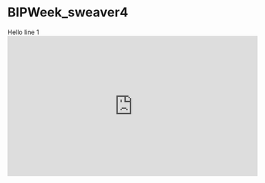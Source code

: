 # BIPWeek_sweaver4

<head>Hello</head>
line 1


<iframe width="560" height="315" src="https://www.youtube.com/embed/UVV80kTudSM" frameborder="0" allow="accelerometer; autoplay; encrypted-media; gyroscope; picture-in-picture" allowfullscreen></iframe>
